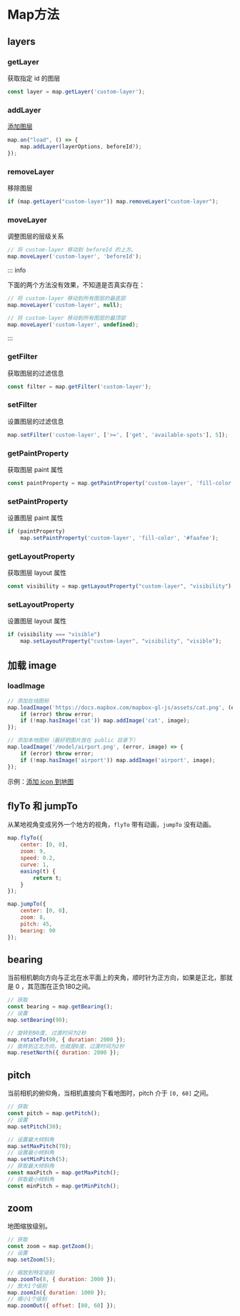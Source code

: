 # Map方法

## layers

### getLayer

获取指定 id 的图层

```js
const layer = map.getLayer('custom-layer');
```

### addLayer

[添加图层](https://docs.mapbox.com/mapbox-gl-js/api/map/#instance-members-layers)

```js
map.on("load", () => {
    map.addLayer(layerOptions, beforeId?);
});
```

### removeLayer

移除图层

```js
if (map.getLayer("custom-layer")) map.removeLayer("custom-layer");
```

### moveLayer

调整图层的层级关系

```js
// 将 custom-layer 移动到 beforeId 的上方。
map.moveLayer('custom-layer', 'beforeId');
```

::: info

下面的两个方法没有效果，不知道是否真实存在：

```js
// 将 custom-layer 移动到所有图层的最底部
map.moveLayer('custom-layer', null);

// 将 custom-layer 移动到所有图层的最顶部
map.moveLayer('custom-layer', undefined);
```

:::

### getFilter

获取图层的过滤信息

```js
const filter = map.getFilter('custom-layer');
```

### setFilter

设置图层的过滤信息

```js
map.setFilter('custom-layer', ['>=', ['get', 'available-spots'], 5]);
```

### getPaintProperty

获取图层 paint 属性

```js
const paintProperty = map.getPaintProperty('custom-layer', 'fill-color');
```

### setPaintProperty

设置图层 paint 属性

```js
if (paintProperty) 
    map.setPaintProperty('custom-layer', 'fill-color', '#faafee');
```

### getLayoutProperty

获取图层 layout 属性

```js
const visibility = map.getLayoutProperty("custom-layer", "visibility");
```

### setLayoutProperty

设置图层 layout 属性

```js
if (visibility === "visible")
    map.setLayoutProperty("custom-layer", "visibility", "visible");
```



## 加载 image

### loadImage

```js
// 添加在线图标
map.loadImage('https://docs.mapbox.com/mapbox-gl-js/assets/cat.png', (error, image) => {
    if (error) throw error;
    if (!map.hasImage('cat')) map.addImage('cat', image);
});

// 添加本地图标（最好把图片放在 public 目录下）
map.loadImage('/model/airport.png', (error, image) => {
    if (error) throw error;
    if (!map.hasImage('airport')) map.addImage('airport', image);
});
```

示例：[添加 icon 到地图](https://docs.mapbox.com/mapbox-gl-js/example/add-image/) 



## flyTo 和 jumpTo

从某地视角变成另外一个地方的视角，`flyTo` 带有动画，`jumpTo` 没有动画。

```js
map.flyTo({
    center: [0, 0],
    zoom: 9,
    speed: 0.2,
    curve: 1,
    easing(t) {
        return t;
    }
}); 
```

```js
map.jumpTo({
    center: [0, 0],
    zoom: 8,
    pitch: 45,
    bearing: 90
});
```



## bearing

当前相机朝向方向与正北在水平面上的夹角，顺时针为正方向，如果是正北，那就是 0 ，其范围在正负180之间。

```js
// 获取
const bearing = map.getBearing();
// 设置
map.setBearing(90);

// 旋转到90度, 过渡时间为2秒
map.rotateTo(90, { duration: 2000 });
// 旋转到正北方向，也就是0度，过渡时间为2秒
map.resetNorth({ duration: 2000 });
```



## pitch

当前相机的俯仰角，当相机直接向下看地图时，pitch 介于 `[0, 60]` 之间。

```js
// 获取
const pitch = map.getPitch();
// 设置
map.setPitch(30);

// 设置最大倾斜角
map.setMaxPitch(70);
// 设置最小倾斜角
map.setMinPitch(5);
// 获取最大倾斜角
const maxPitch = map.getMaxPitch();
// 获取最小倾斜角
const minPitch = map.getMinPitch();
```



## zoom

地图缩放级别。

```js
// 获取
const zoom = map.getZoom();
// 设置
map.setZoom(5);

// 缩放到特定级别
map.zoomTo(8, { duration: 2000 });
// 放大1个级别
map.zoomIn({ duration: 1000 });
// 缩小1个级别
map.zoomOut({ offset: [80, 60] });
```


